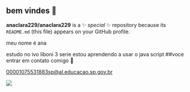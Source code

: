 ## bem vindes 👋

**anaclara229/anaclara229** is a ✨ _special_ ✨ repository because its `README.md` (this file) appears on your GitHub profile.

meu nome é ana 

estudo no ivo liboni 3 serie
estou aprendendo a usar o java script 
##voce entrar em contato comigo 📧

00001075531883sp@al.educacao.sp.gov.br

![](https://www.google.com/imgres?q=gif&imgurl=https%3A%2F%2Fi.gifer.com%2FXOsX.gif&imgrefurl=https%3A%2F%2Fgifer.com%2Fpt%2FXOsX&docid=jJUO88KN0qGTSM&tbnid=6wAj2BhG1MUFWM&vet=12ahUKEwiHiJHGyOCHAxWjLrkGHRy1J8YQM3oECBYQAA..i&w=383&h=480&hcb=2&ved=2ahUKEwiHiJHGyOCHAxWjLrkGHRy1J8YQM3oECBYQAA)

